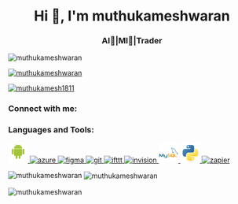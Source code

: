 <h1 align="center">Hi 👋, I'm muthukameshwaran</h1>
<h3 align="center">AI🧠|Ml🤖|Trader</h3>

<p align="left"> <img src="https://komarev.com/ghpvc/?username=muthukameshwaran&label=Profile%20views&color=0e75b6&style=flat" alt="muthukameshwaran" /> </p>

<p align="left"> <a href="https://github.com/ryo-ma/github-profile-trophy"><img src="https://github-profile-trophy.vercel.app/?username=muthukameshwaran" alt="muthukameshwaran" /></a> </p>

<p align="left"> <a href="https://twitter.com/muthukamesh1811" target="blank"><img src="https://img.shields.io/twitter/follow/muthukamesh1811?logo=twitter&style=for-the-badge" alt="muthukamesh1811" /></a> </p>

<h3 align="left">Connect with me:</h3>
<p align="left">


<h3 align="left">Languages and Tools:</h3>
<p align="left"> <a href="https://developer.android.com" target="_blank" rel="noreferrer"> <img src="https://raw.githubusercontent.com/devicons/devicon/master/icons/android/android-original-wordmark.svg" alt="android" width="40" height="40"/> </a> <a href="https://azure.microsoft.com/en-in/" target="_blank" rel="noreferrer"> <img src="https://www.vectorlogo.zone/logos/microsoft_azure/microsoft_azure-icon.svg" alt="azure" width="40" height="40"/> </a> <a href="https://www.figma.com/" target="_blank" rel="noreferrer"> <img src="https://www.vectorlogo.zone/logos/figma/figma-icon.svg" alt="figma" width="40" height="40"/> </a> <a href="https://git-scm.com/" target="_blank" rel="noreferrer"> <img src="https://www.vectorlogo.zone/logos/git-scm/git-scm-icon.svg" alt="git" width="40" height="40"/> </a> <a href="https://ifttt.com/" target="_blank" rel="noreferrer"> <img src="https://www.vectorlogo.zone/logos/ifttt/ifttt-ar21.svg" alt="ifttt" width="40" height="40"/> </a> <a href="https://www.invisionapp.com/" target="_blank" rel="noreferrer"> <img src="https://www.vectorlogo.zone/logos/invisionapp/invisionapp-icon.svg" alt="invision" width="40" height="40"/> </a> <a href="https://www.mysql.com/" target="_blank" rel="noreferrer"> <img src="https://raw.githubusercontent.com/devicons/devicon/master/icons/mysql/mysql-original-wordmark.svg" alt="mysql" width="40" height="40"/> </a> <a href="https://www.python.org" target="_blank" rel="noreferrer"> <img src="https://raw.githubusercontent.com/devicons/devicon/master/icons/python/python-original.svg" alt="python" width="40" height="40"/> </a> <a href="https://zapier.com" target="_blank" rel="noreferrer"> <img src="https://www.vectorlogo.zone/logos/zapier/zapier-icon.svg" alt="zapier" width="40" height="40"/> </a> </p>

<p><img align="left" src="https://github-readme-stats.vercel.app/api/top-langs?username=muthukameshwaran&show_icons=true&locale=en&layout=compact" alt="muthukameshwaran" /></p>

<p>&nbsp;<img align="center" src="https://github-readme-stats.vercel.app/api?username=muthukameshwaran&show_icons=true&locale=en" alt="muthukameshwaran" /></p>

<p><img align="center" src="https://github-readme-streak-stats.herokuapp.com/?user=muthukameshwaran&" alt="muthukameshwaran" /></p>

